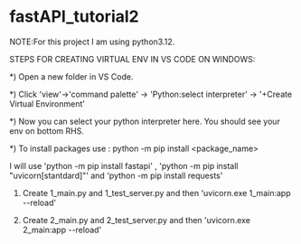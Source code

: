 # fastAPI_tutorial2
 
 NOTE:For this project I am using  python3.12. 

STEPS FOR CREATING VIRTUAL ENV IN VS CODE ON WINDOWS:

*) Open a new folder in VS Code.

*) Click 'view'->'command palette' -> 'Python:select interpreter' -> '+Create Virtual Environment'

*) Now you can select your python interpreter here. You should see your env on bottom RHS.

*) To install packages use : python -m pip install <package_name>

I will use 'python -m pip install fastapi' , 'python -m pip install "uvicorn[stantdard]"' and 'python -m pip install requests'

1) Create 1_main.py and 1_test_server.py and then 'uvicorn.exe 1_main:app --reload'
   
2) Create 2_main.py and 2_test_server.py and then 'uvicorn.exe 2_main:app --reload'